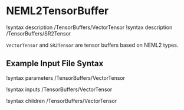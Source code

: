 # NEML2TensorBuffer

!syntax description /TensorBuffers/VectorTensor
!syntax description /TensorBuffers/SR2Tensor

`VectorTensor` and `SR2Tensor` are tensor buffers based on NEML2 types.

## Example Input File Syntax

!syntax parameters /TensorBuffers/VectorTensor

!syntax inputs /TensorBuffers/VectorTensor

!syntax children /TensorBuffers/VectorTensor
